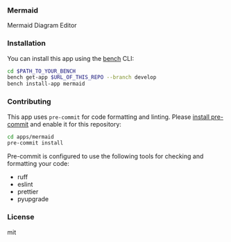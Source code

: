 ### Mermaid

Mermaid Diagram Editor

### Installation

You can install this app using the [bench](https://github.com/frappe/bench) CLI:

```bash
cd $PATH_TO_YOUR_BENCH
bench get-app $URL_OF_THIS_REPO --branch develop
bench install-app mermaid
```

### Contributing

This app uses `pre-commit` for code formatting and linting. Please [install pre-commit](https://pre-commit.com/#installation) and enable it for this repository:

```bash
cd apps/mermaid
pre-commit install
```

Pre-commit is configured to use the following tools for checking and formatting your code:

- ruff
- eslint
- prettier
- pyupgrade

### License

mit
